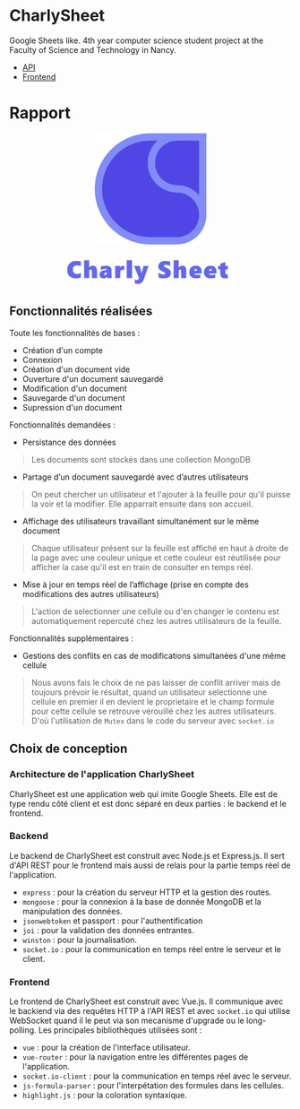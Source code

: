 # CharlySheet
Google Sheets like. 4th year computer science student project at the Faculty of Science and Technology in Nancy.

* [API](./backend/README.md)
* [Frontend](./frontend/README.md)


# Rapport

<!-- logo charlysheet centré avec marqué en texte charlysheet en dessous -->
<p align="center">
  <img src="frontend/public/img/icon.svg" alt="CharlySheet logo" width="200"/>
  <br><br>
  <img src="frontend/public/img/background.png" alt="CharlySheet logo" width="300"/>
</p>

## Fonctionnalités réalisées 
Toute les fonctionnalités de bases :
- Création d'un compte
- Connexion 
- Création d'un document vide
- Ouverture d'un document sauvegardé
- Modification d'un document
- Sauvegarde d'un document
- Supression d'un document

Fonctionnalités demandées : 
- Persistance des données 
> Les documents sont stockés dans une collection MongoDB
- Partage d’un document sauvegardé avec d’autres utilisateurs
> On peut chercher un utilisateur et l'ajouter à la feuille pour qu'il puisse la voir et la  modifier. Elle apparrait ensuite dans son accueil.
- Affichage des utilisateurs travaillant simultanément sur le même document
> Chaque utilisateur présent sur la feuille est affiché en haut à droite de la page avec une couleur unique et cette couleur est réutilisée pour afficher la case qu'il est en train de consulter en temps réel.
- Mise à jour en temps réel de l’affichage (prise en compte des modifications des autres
utilisateurs)
> L'action de selectionner une cellule ou d'en changer le contenu est automatiquement repercuté chez les autres utilisateurs de la feuille.

Fonctionnalités supplémentaires :
- Gestions des conflits en cas de modifications simultanées d'une même cellule
> Nous avons fais le choix de ne pas laisser de conflit arriver mais de toujours prévoir le résultat, quand un utilisateur selectionne une cellule en premier il en devient le proprietaire et le champ formule pour cette cellule se retrouve vérouillé chez les autres utilisateurs. D'où l'utilisation de ``Mutex`` dans le code du serveur avec ``socket.io``

## Choix de conception

### Architecture de l'application CharlySheet
CharlySheet est une application web qui imite Google Sheets. Elle est de type rendu côté client et est donc séparé en deux parties : le backend et le frontend.

### Backend
Le backend de CharlySheet est construit avec Node.js et Express.js. Il sert d'API REST pour le frontend mais aussi de relais pour la partie temps réel de l'application.
- ``express`` : pour la création du serveur HTTP et la gestion des routes.
- ``mongoose`` : pour la connexion à la base de donnée MongoDB et la manipulation des données.
- ``jsonwebtoken`` et passport : pour l'authentification
- ``joi`` : pour la validation des données entrantes.
- ``winston`` : pour la journalisation.
- ``socket.io`` : pour la communication en temps réel entre le serveur et le client.

### Frontend
Le frontend de CharlySheet est construit avec Vue.js. Il communique avec le backiend via des requêtes HTTP à l'API REST et avec ``socket.io`` qui utilise WebSocket quand il le peut via son mecanisme d'upgrade ou le long-polling. Les principales bibliothèques utilisées sont :
- ``vue`` : pour la création de l'interface utilisateur.
- ``vue-router`` : pour la navigation entre les différentes pages de l'application.
- ``socket.io-client`` : pour la communication en temps réel avec le serveur.
- ``js-formula-parser`` : pour l'interpétation des formules dans les cellules.
- ``highlight.js`` : pour la coloration syntaxique.